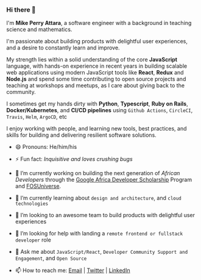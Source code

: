 ### Hi there 👋

 I'm **Mike Perry Attara**, a software engineer with a background in teaching science and mathematics.
 
 I'm passionate about building products with delightful user experiences, and a desire to constantly learn and improve.

My strength lies within a solid understanding of the core **JavaScript** language, with hands-on experience in recent years in building scalable web applications using modern JavaScript tools like **React**, **Redux** and **Node.js** and spend some time contributing to open source projects and teaching at workshops and meetups, as I care about giving back to the community.

I sometimes get my hands dirty with **Python**, **Typescript**, **Ruby on Rails**, **Docker/Kubernetes**, and **CI/CD pipelines** using `Github Actions`, `CircleCI`, `Travis`, `Helm`, `ArgoCD`, etc

I enjoy working with people, and learning new tools, best practices, and skills for building and delivering resilient software solutions.

- 😄  Pronouns: He/him/his

- ⚡  Fun fact: *Inquisitive and loves crushing bugs*

- 🔭  I’m currently working on building the next generation of *African Developers* through the [Google Africa Developer Scholarship](https://gads.andela.com) Program and [FOSUniverse](https://fosuniverse.org).

- 🌱  I’m currently learning about `design and architecture`, and `cloud technologies`

- 👯  I’m looking to an awesome team to build products with delightful user experiences

- 🤔  I’m looking for help with landing a `remote frontend or fullstack developer` role

- 💬  Ask me about `JavaScript/React`, `Developer Community Support and Engagement`, and `Open Source`

- 📫  How to reach me:
  [Email](mailto:mpyebattara@gmail.com) | [Twitter](https://twitter.com/mikeattara) | [LinkedIn](https://www.linkedin.com/in/mikeattara)
